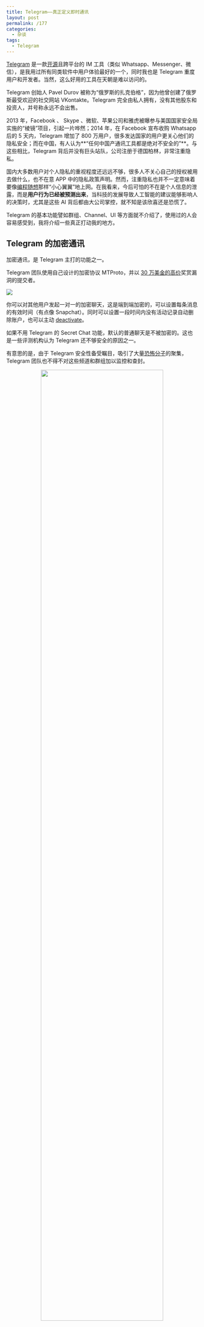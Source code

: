 ```yaml
---
title: Telegram——真正定义即时通讯
layout: post
permalink: /177
categories:
  - 杂谈
tags:
  - Telegram
---
```


[Telegram](https://telegram.org/) 是一款[开源](https://telegram.org/apps#source-code)且跨平台的 IM 工具（类似 Whatsapp、Messenger、微信），是我用过所有同类软件中用户体验最好的一个，同时我也是 Telegram 重度用户和开发者。当然，这么好用的工具在天朝是难以访问的。

Telegram 创始人 Pavel Durov 被称为“俄罗斯的扎克伯格”，因为他曾创建了俄罗斯最受欢迎的社交网站 VKontakte。Telegram 完全由私人拥有，没有其他股东和投资人，并号称永远不会出售。

2013 年，Facebook 、 Skype 、微软、苹果公司和雅虎被曝参与美国国家安全局实施的“棱镜”项目，引起一片哗然；2014 年，在 Facebook 宣布收购 Whatsapp 后的 5 天内，Telegram 增加了 800 万用户，很多发达国家的用户更关心他们的隐私安全；而在中国，有人认为**“任何中国产通讯工具都是绝对不安全的”**。与这些相比，Telegram 背后并没有巨头站队，公司注册于德国柏林，非常注重隐私。

国内大多数用户对个人隐私的重视程度还远远不够，很多人不关心自己的授权被用去做什么，也不在意 APP 中的隐私政策声明。然而，注重隐私也并不一定意味着要像[编程随想](https://github.com/programthink)那样“小心翼翼”地上网。在我看来，今后可怕的不在是个人信息的泄露，而是**用户行为已经被预测出来**，当科技的发展导致人工智能的建议能够影响人的决策时，尤其是这些 AI 背后都由大公司掌控，就不知是该欣喜还是恐慌了。

Telegram 的基本功能譬如群组、Channel、UI 等方面就不介绍了，使用过的人会容易感受到，我将介绍一些真正打动我的地方。

## Telegram 的加密通讯

加密通讯，是 Telegram 主打的功能之一。

Telegram 团队使用自己设计的加密协议 MTProto，并以 [30 万美金的高价](https://telegram.org/blog/cryptocontest)奖赏漏洞的提交者。

![](https://ws1.sinaimg.cn/large/9cd77f2ely1fcnys7eclcj21kw0xpu0z)

你可以对其他用户发起一对一的加密聊天，这是端到端加密的，可以设置每条消息的有效时间（有点像 Snapchat）。同时可以设置一段时间内没有活动记录自动删除账户，也可以主动 [deactivate](https://my.telegram.org/auth?to=deactivate)。

如果不用 Telegram 的 Secret Chat 功能，默认的普通聊天是不被加密的。这也是一些评测机构认为 Telegram 还不够安全的原因之一。

有意思的是，由于 Telegram 安全性备受瞩目，吸引了大量[恐怖分子](http://securityaffairs.co/wordpress/54787/terrorism/telegram-isis.html)的聚集，Telegram 团队也不得不对这些频道和群组加以监控和查封。

<p align="center">
<img src="https://ws1.sinaimg.cn/large/9cd77f2ely1fcnxqptjm3j20y00liq88" width="80%" >
</p>

## 特性与细节

### 轻量

在 iOS 平台上，Telegram 的安装包是 39.8 MB，而 QQ、微信分别是 131 MB 和 110 MB。

使用一段时间后，在我的手机中， Telegram 占据空间依然是 40 MB 左右，而 QQ 和微信达到了恐怖的 3 GB。

### 实时

在 Telegram 中，只要你知道对方的用户名，就可以向其发起会话，而不需要添加好友。

这在很多情景上提升了用户体验与沟通效率，达到真正的“即时通讯”。

### 全终端同步

Telegram 永远不会主动删除你的聊天记录，所有内容都会在全平台同步。

所以我会置顶一个和自己聊天的会话，当想从手机向电脑上传一些图片、文件、链接时，就会发给自己，在电脑上打开 Telegram 即可接收。最重要的是可以传输**无损图片**。

### 一个细节

当用户在电脑上有未编辑好的消息，如果有急事需要离开电脑旁（譬如上厕所）怎么办？

Telegram 告诉你什么才是真正的“即时通讯”。

<p align="center">
<img src="https://ws1.sinaimg.cn/large/9cd77f2ely1fcnzk4nlcqj21kw1dbhdw" width="100%" >
</p>

你会看到，聊天框未发送的消息，在其他平台进入时完全同步过来了，甚至光标的位置都一模一样。也就是说你可以在如厕时继续编辑刚才电脑上的消息。

Telegram 的还有很多动人的细节，值得自己去探索。接下来我介绍一个“大杀器”，那就是 Telegram 的聊天机器人平台。

## 机器人 Bot

Telegram 在 2015 年 6 月发布了自己的[机器人平台(Telegram Bot Platform)](https://telegram.org/blog/bot-revolution)，开发者可以使用官方 API 自定义属于自己的机器人，完成各种各样的功能。

Bot 的机制体现了 Telegram 开放的特性，大大丰富了 Telegram 的用法。比如你可以利用 bot ssh 登录到 VPS 上；通过 bot 来 RSS 订阅新闻或博客，发到群组里；还可以下载 YouTube 的视频等等。这些 bot 多数是开源的，所以如果有安全问题的担忧的话，你可以将其搭建在自己的 VPS 上。

有的开发者认为， IRC 的定制性更强，但我认为 Telegram Bot 机制已经足够友好了，尤其是相比国内 IM 工具而言。绝大多数需求都可以通过定制 Bot 来满足。

<p align="center">
<img src="https://ws1.sinaimg.cn/large/9cd77f2ely1fcnx2j93z4j21kw0waas2" width="100%" ><br/>

<a href="https://storebot.me">Telegram Bot 商店</a>

</p>

### LibreTaxi

[LibreTaxi](http://libretaxi.org/) 是我在 HackerNews 上发现的一个很有趣的项目，它利用 Telegram bot 完成了打车的任务，让司机和乘客直接联系，协商定价，旨在取代 Uber/Lyft 等第三方平台。我还为这个项目贡献了普通话的翻译。

<p align="center">
<img src="https://ws1.sinaimg.cn/large/9cd77f2ely1fcozupnjm7j21kw1bfx6q" width="90%" >
</p>

### GroupHub

[GroupHub_bot](https://github.com/livc/GroupHub_Bot)是我开发的机器人，也是我的第一个开源项目（其实当时是新学习了 Go，然后拿来练手）。它其实很简单，只有几十行，完成了群组收录的功能。

![](https://ws1.sinaimg.cn/large/9cd77f2ely1fcnxc867qxj21kw0xpqv8)

如果你刚刚加入 Telegram，那么你可以使用这个机器人来寻找你感兴趣的圈子，加入其中与各种 Geek、大神讨论分享。

如果你是群组的拥有者，想让你的群组被更多人知道，你也可以向我提交群组链接，我会收录到机器人当中。

有意思的是，当我在 GitHub 上发布这个项目之后，还收到了外国人的“侵权”通知：

<p align="center">
<img src="https://ws1.sinaimg.cn/large/9cd77f2ely1fcoyvu8ao7j20m00iuwrt" width="70%" >
</p>

### ehForwarderBot

[ehForwarderBot](https://github.com/blueset/ehForwarderBot)能够将微信和 Telegram 连接在一起，你可以在 Telegram 上收发微信消息。同时，你还可以自己贡献代码，让它支持更多平台。

<p align="center">

<img src="https://ws1.sinaimg.cn/large/9cd77f2ely1fcnz83s42vj21kw1el1l0" width="100%" >
</p>

网上有人说：

> 阻止我用Telegram最大的敌人就是我的朋友们···

其实在国内来说 Telegram 还算小众，但它的使用者大多数是 Geek，和他们交流能学习到不少东西，因为 GFW 的存在就已经过滤了一部分用户了。综合来看利是大于弊的。

## 创建自己的 Bot

创建 Bot 非常简单，只要去找机器人老爹 [@BotFather](https://telegram.me/BotFather)  创建，你会得到一串 Token，这将是 Bot 的唯一标识，同时也不能泄露出去。

之后你可以使用喜欢的语言完成开发，GitHub 上很多开发者都对原生 API 进行了封装，比如 Python 的 [python-telegram-bot](https://github.com/python-telegram-bot/python-telegram-bot) 和 Golang 的 [telebot](https://github.com/tucnak/telebot)。